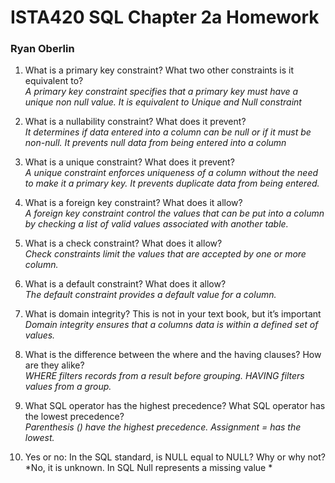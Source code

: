 # ISTA420 SQL Chapter 2a Homework

### Ryan Oberlin

1. What is a primary key constraint? What two other constraints is it equivalent to?  
 *A primary key constraint specifies that a primary key must have a unique non null value. It is equivalent to Unique and Null constraint*  

2. What is a nullability constraint? What does it prevent?  
*It determines if data entered into a column can be null or if it must be non-null. It prevents null data from being entered into a column*
3. What is a unique constraint? What does it prevent?  
*A unique constraint enforces uniqueness of a column without the need to make it a primary key. It prevents duplicate data from being entered.*  

4. What is a foreign key constraint? What does it allow?  
 *A foreign key constraint control the values that can be put into a column by checking a list of valid values associated with another table.*

5. What is a check constraint? What does it allow?  
*Check constraints limit the values that are accepted by one or more column.*

6. What is a default constraint? What does it allow?  
*The default constraint provides a default value for a column.*

7. What is domain integrity? This is not in your text book, but it’s important  
*Domain integrity ensures that a columns data is within a defined set of values.*
8. What is the difference between the where and the having clauses? How are they alike?  
*WHERE filters records from a result before grouping. HAVING filters values from a group.*

9. What SQL operator has the highest precedence? What SQL operator has the lowest precedence?  
*Parenthesis () have the highest precedence. Assignment = has the lowest.*

10. Yes or no: In the SQL standard, is NULL equal to NULL? Why or why not?  
*No, it is unknown. In SQL Null represents a missing value *
